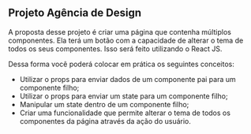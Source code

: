 ## Projeto Agência de Design

A proposta desse projeto é criar uma página que contenha múltiplos componentes. Ela terá um botão com a capacidade de alterar o tema de todos os seus componentes. Isso será feito utilizando o React JS.

Dessa forma você poderá colocar em prática os seguintes conceitos:

* Utilizar o props para enviar dados de um componente pai para um componente filho;
* Utilizar o props para enviar um state para um componente filho;
* Manipular um state dentro de um componente filho;
* Criar uma funcionalidade que permite alterar o tema de todos os componentes da página através da ação do usuário.

